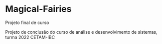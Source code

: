 # Magical-Fairies
Projeto final de curso

Projeto de conclusão do curso de análise e desenvolvimento de sistemas, turma 2022 CETAM-IBC